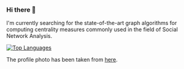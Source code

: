 ### Hi there 👋

<!--
**Da3dalu2/Da3dalu2** is a ✨ _special_ ✨ repository because its `README.md` (this file) appears on your GitHub profile.

Here are some ideas to get you started:

- 🔭 I’m currently working on ...
- 🌱 I’m currently learning ...
- 👯 I’m looking to collaborate on ...
- 🤔 I’m looking for help with ...
- 💬 Ask me about ...
- 📫 How to reach me: ...
- 😄 Pronouns: ...
- ⚡ Fun fact: ...
-->

I'm currently searching for the state-of-the-art graph algorithms for computing centrality measures commonly used in the field of Social Network Analysis.

<a href="https://github.com/Da3dalu2">
  <img align="center" src="https://github-readme-stats.vercel.app/api/top-langs/?username=Da3dalu2&layout=compact&hide=kotlin,m,jupyter%20notebook&langs_count=10" alt="Top Languages" />
</a>

The profile photo has been taken from [here](https://unsplash.com/photos/OVO8nK-7Rfs?utm_source=unsplash&utm_medium=referral&utm_content=creditShareLink).
